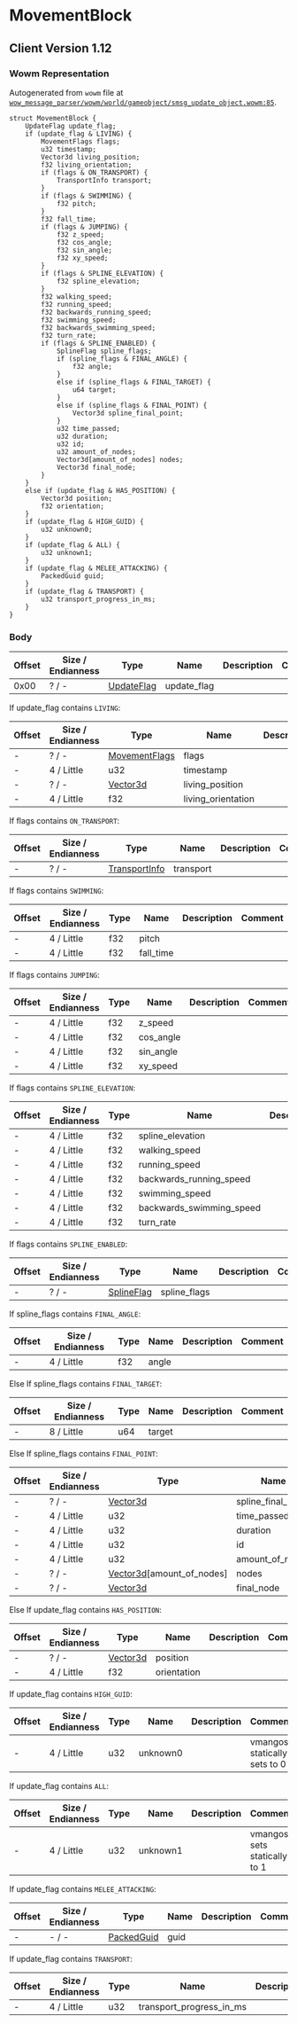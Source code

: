 # MovementBlock

## Client Version 1.12

### Wowm Representation

Autogenerated from `wowm` file at [`wow_message_parser/wowm/world/gameobject/smsg_update_object.wowm:85`](https://github.com/gtker/wow_messages/tree/main/wow_message_parser/wowm/world/gameobject/smsg_update_object.wowm#L85).
```rust,ignore
struct MovementBlock {
    UpdateFlag update_flag;
    if (update_flag & LIVING) {
        MovementFlags flags;
        u32 timestamp;
        Vector3d living_position;
        f32 living_orientation;
        if (flags & ON_TRANSPORT) {
            TransportInfo transport;
        }
        if (flags & SWIMMING) {
            f32 pitch;
        }
        f32 fall_time;
        if (flags & JUMPING) {
            f32 z_speed;
            f32 cos_angle;
            f32 sin_angle;
            f32 xy_speed;
        }
        if (flags & SPLINE_ELEVATION) {
            f32 spline_elevation;
        }
        f32 walking_speed;
        f32 running_speed;
        f32 backwards_running_speed;
        f32 swimming_speed;
        f32 backwards_swimming_speed;
        f32 turn_rate;
        if (flags & SPLINE_ENABLED) {
            SplineFlag spline_flags;
            if (spline_flags & FINAL_ANGLE) {
                f32 angle;
            }
            else if (spline_flags & FINAL_TARGET) {
                u64 target;
            }
            else if (spline_flags & FINAL_POINT) {
                Vector3d spline_final_point;
            }
            u32 time_passed;
            u32 duration;
            u32 id;
            u32 amount_of_nodes;
            Vector3d[amount_of_nodes] nodes;
            Vector3d final_node;
        }
    }
    else if (update_flag & HAS_POSITION) {
        Vector3d position;
        f32 orientation;
    }
    if (update_flag & HIGH_GUID) {
        u32 unknown0;
    }
    if (update_flag & ALL) {
        u32 unknown1;
    }
    if (update_flag & MELEE_ATTACKING) {
        PackedGuid guid;
    }
    if (update_flag & TRANSPORT) {
        u32 transport_progress_in_ms;
    }
}
```
### Body

| Offset | Size / Endianness | Type | Name | Description | Comment |
| ------ | ----------------- | ---- | ---- | ----------- | ------- |
| 0x00 | ? / - | [UpdateFlag](updateflag.md) | update_flag |  |  |

If update_flag contains `LIVING`:

| Offset | Size / Endianness | Type | Name | Description | Comment |
| ------ | ----------------- | ---- | ---- | ----------- | ------- |
| - | ? / - | [MovementFlags](movementflags.md) | flags |  |  |
| - | 4 / Little | u32 | timestamp |  |  |
| - | ? / - | [Vector3d](vector3d.md) | living_position |  |  |
| - | 4 / Little | f32 | living_orientation |  |  |

If flags contains `ON_TRANSPORT`:

| Offset | Size / Endianness | Type | Name | Description | Comment |
| ------ | ----------------- | ---- | ---- | ----------- | ------- |
| - | ? / - | [TransportInfo](transportinfo.md) | transport |  |  |

If flags contains `SWIMMING`:

| Offset | Size / Endianness | Type | Name | Description | Comment |
| ------ | ----------------- | ---- | ---- | ----------- | ------- |
| - | 4 / Little | f32 | pitch |  |  |
| - | 4 / Little | f32 | fall_time |  |  |

If flags contains `JUMPING`:

| Offset | Size / Endianness | Type | Name | Description | Comment |
| ------ | ----------------- | ---- | ---- | ----------- | ------- |
| - | 4 / Little | f32 | z_speed |  |  |
| - | 4 / Little | f32 | cos_angle |  |  |
| - | 4 / Little | f32 | sin_angle |  |  |
| - | 4 / Little | f32 | xy_speed |  |  |

If flags contains `SPLINE_ELEVATION`:

| Offset | Size / Endianness | Type | Name | Description | Comment |
| ------ | ----------------- | ---- | ---- | ----------- | ------- |
| - | 4 / Little | f32 | spline_elevation |  |  |
| - | 4 / Little | f32 | walking_speed |  |  |
| - | 4 / Little | f32 | running_speed |  |  |
| - | 4 / Little | f32 | backwards_running_speed |  |  |
| - | 4 / Little | f32 | swimming_speed |  |  |
| - | 4 / Little | f32 | backwards_swimming_speed |  |  |
| - | 4 / Little | f32 | turn_rate |  |  |

If flags contains `SPLINE_ENABLED`:

| Offset | Size / Endianness | Type | Name | Description | Comment |
| ------ | ----------------- | ---- | ---- | ----------- | ------- |
| - | ? / - | [SplineFlag](splineflag.md) | spline_flags |  |  |

If spline_flags contains `FINAL_ANGLE`:

| Offset | Size / Endianness | Type | Name | Description | Comment |
| ------ | ----------------- | ---- | ---- | ----------- | ------- |
| - | 4 / Little | f32 | angle |  |  |

Else If spline_flags contains `FINAL_TARGET`:

| Offset | Size / Endianness | Type | Name | Description | Comment |
| ------ | ----------------- | ---- | ---- | ----------- | ------- |
| - | 8 / Little | u64 | target |  |  |

Else If spline_flags contains `FINAL_POINT`:

| Offset | Size / Endianness | Type | Name | Description | Comment |
| ------ | ----------------- | ---- | ---- | ----------- | ------- |
| - | ? / - | [Vector3d](vector3d.md) | spline_final_point |  |  |
| - | 4 / Little | u32 | time_passed |  |  |
| - | 4 / Little | u32 | duration |  |  |
| - | 4 / Little | u32 | id |  |  |
| - | 4 / Little | u32 | amount_of_nodes |  |  |
| - | ? / - | [Vector3d](vector3d.md)[amount_of_nodes] | nodes |  |  |
| - | ? / - | [Vector3d](vector3d.md) | final_node |  |  |

Else If update_flag contains `HAS_POSITION`:

| Offset | Size / Endianness | Type | Name | Description | Comment |
| ------ | ----------------- | ---- | ---- | ----------- | ------- |
| - | ? / - | [Vector3d](vector3d.md) | position |  |  |
| - | 4 / Little | f32 | orientation |  |  |

If update_flag contains `HIGH_GUID`:

| Offset | Size / Endianness | Type | Name | Description | Comment |
| ------ | ----------------- | ---- | ---- | ----------- | ------- |
| - | 4 / Little | u32 | unknown0 |  | vmangos statically sets to 0 |

If update_flag contains `ALL`:

| Offset | Size / Endianness | Type | Name | Description | Comment |
| ------ | ----------------- | ---- | ---- | ----------- | ------- |
| - | 4 / Little | u32 | unknown1 |  | vmangos sets statically to 1 |

If update_flag contains `MELEE_ATTACKING`:

| Offset | Size / Endianness | Type | Name | Description | Comment |
| ------ | ----------------- | ---- | ---- | ----------- | ------- |
| - | - / - | [PackedGuid](../spec/packed-guid.md) | guid |  |  |

If update_flag contains `TRANSPORT`:

| Offset | Size / Endianness | Type | Name | Description | Comment |
| ------ | ----------------- | ---- | ---- | ----------- | ------- |
| - | 4 / Little | u32 | transport_progress_in_ms |  |  |

